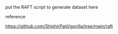 put the RAFT script to generate dataset here

reference

https://github.com/ShishirPatil/gorilla/tree/main/raft
